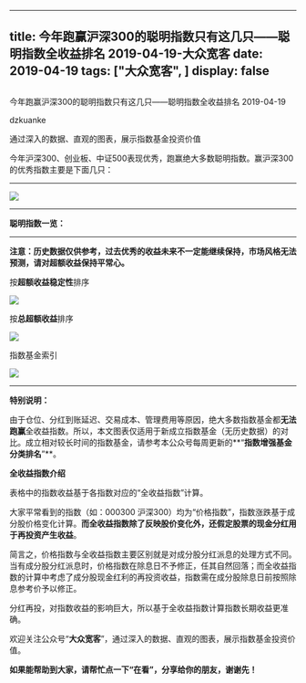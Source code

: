 
---
title:   今年跑赢沪深300的聪明指数只有这几只——聪明指数全收益排名 2019-04-19-大众宽客
date: 2019-04-19
tags: ["大众宽客", ]
display: false
---


## 



今年跑赢沪深300的聪明指数只有这几只——聪明指数全收益排名 2019-04-19




dzkuanke




通过深入的数据、直观的图表，展示指数基金投资价值




今年沪深300、创业板、中证500表现优秀，跑赢绝大多数聪明指数。赢沪深300的优秀指数主要是下面几只：

****

<img class="rich_pages" data-copyright="0" data-ratio="0.6484210526315789" data-s="300,640" src="https://mmbiz.qpic.cn/mmbiz_png/PKw3FQPmhIgusbTvqtE3iavUNwKuWeufUr8T13XF6ibT4cyOwZiatImAFZNeFgQWf6gOp1uh3gzAtu3fajO4jblrQ/640?wx_fmt=png" data-type="png" data-w="950" style="letter-spacing: 0.5440000295639038px;"/>

****



**聪明指数一览：**

****

**注意：历史数据仅供参考，过去优秀的收益未来不一定能继续保持，市场风格无法预测，请对超额收益保持平常心。**



按**超额收益稳定性**排序

<img class="rich_pages" data-copyright="0" data-ratio="1.5" data-s="300,640" src="https://mmbiz.qpic.cn/mmbiz_png/PKw3FQPmhIgusbTvqtE3iavUNwKuWeufU6SlWJxNo29xIbH30ktjamERtvrW2LkdMAAAXD8YOgzHglzReBBw8uQ/640?wx_fmt=png" data-type="png" data-w="968" style=""/>



按**总超额收益**排序

<img class="rich_pages" data-copyright="0" data-ratio="1.4979338842975207" data-s="300,640" src="https://mmbiz.qpic.cn/mmbiz_png/PKw3FQPmhIgusbTvqtE3iavUNwKuWeufU7uE3zeM3iafJkzU7s2qzkq4gicCJvHLTwH5aPZdIfJnDCykpyAbJQeLA/640?wx_fmt=png" data-type="png" data-w="968" style=""/>



指数基金索引

<img class="" data-copyright="0" data-ratio="2.4731543624161074" data-s="300,640" src="https://mmbiz.qpic.cn/mmbiz_png/PKw3FQPmhIiadJJADZtmXGcyvUb2OrveYnpnKxfs0vvxWadJBz3KBicLWYepwS7sHhQ5cic0MqxDMzeKuwvLwvrQA/640?wx_fmt=png" data-type="png" data-w="596" style=""/>

****

**特别说明：**

由于仓位、分红到账延迟、交易成本、管理费用等原因，绝大多数指数基金都**无法跑赢**全收益指数。所以，本文图表仅适用于新成立指数基金（无历史数据）的对比。成立相对较长时间的指数基金，请参考本公众号每周更新的**“****指数增强基金分类排名****”**。



**全收益指数介绍**



表格中的指数收益基于各指数对应的“全收益指数”计算。



大家平常看到的指数（如：000300 沪深300）均为“价格指数”，指数涨跌基于成分股价格变化计算。**而全收益指数除了反映股价变化外，还假定股票的现金分红用于再投资产生收益**。



简言之，价格指数与全收益指数主要区别就是对成分股分红派息的处理方式不同。当有成分股分红派息时，价格指数在除息日不予修正，任其自然回落；而全收益指数的计算中考虑了成分股现金红利的再投资收益，指数需在成分股除息日前按照除息参考价予以修正。



分红再投，对指数收益的影响巨大，所以基于全收益指数计算指数长期收益更准确。





欢迎关注公众号“**大众宽客**”，通过深入的数据、直观的图表，展示指数基金投资价值。



**如果能帮助到大家，请帮忙点一下<strong style="max-width: 100%;box-sizing: border-box !important;word-wrap: break-word !important;">“在看”**，分享给你的朋友，谢谢先！</strong>








